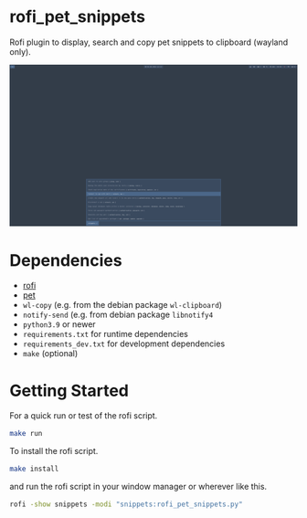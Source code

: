 # rofi_pet_snippets

Rofi plugin to display, search and copy pet snippets to clipboard (wayland only).

![screenshot](screenshot.png "screenshot")

# Dependencies

- [rofi](https://github.com/davatorium/rofi)
- [pet](https://github.com/knqyf263/pet)
- `wl-copy` (e.g. from the debian package `wl-clipboard`)
- `notify-send` (e.g. from debian package `libnotify4`
- `python3.9` or newer
- `requirements.txt` for runtime dependencies
- `requirements_dev.txt` for development dependencies
- `make` (optional)

# Getting Started

For a quick run or test of the rofi script.

```bash
make run
```

To install the rofi script.

```bash
make install
```

and run the rofi script in your window manager or wherever like this.

```bash
rofi -show snippets -modi "snippets:rofi_pet_snippets.py"
```

